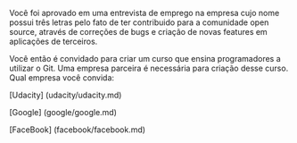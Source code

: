 Você foi aprovado em uma entrevista de emprego na empresa cujo nome possui três letras
 pelo fato de ter contribuido para a comunidade open source, através de correções de bugs 
e criação de novas features em aplicações de terceiros.

Você então é convidado para criar um curso que ensina programadores a utilizar o Git.
Uma empresa parceira é necessária para criação desse curso. Qual empresa você convida:

[Udacity] (udacity/udacity.md)

[Google] (google/google.md)

[FaceBook] (facebook/facebook.md)

